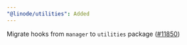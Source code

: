 ```yaml
---
"@linode/utilities": Added
---
```


Migrate hooks from `manager` to `utilities` package ([#11850](https://github.com/linode/manager/pull/11850))
